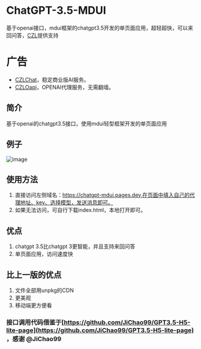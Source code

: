 # ChatGPT-3.5-MDUI
基于openai接口，mdui框架的chatgpt3.5开发的单页面应用，超轻超快，可以来回问答，[CZL](https://czl.net)提供支持

# 广告
- [CZLChat](https://chat.czl.net)，稳定商业版AI服务。
- [CZLOapi](https://oapi.czl.net)，OPENAI代理服务，无需翻墙。

## 简介

基于openai的chatgpt3.5接口，使用mdui轻型框架开发的单页面应用


## 例子

![image](https://user-images.githubusercontent.com/95951386/224469793-f3ea9547-ae55-448a-898b-3ba40759d754.png)

## 使用方法

1. 直接访问左侧域名：https://chatgpt-mdui.pages.dev,在页面中填入自己的代理地址、key、选择模型，发送消息即可。
2. 如果无法访问，可自行下载index.html，本地打开即可。

## 优点

1. chatgpt 3.5比chatgpt 3更智能，并且支持来回问答
2. 单页面应用，访问速度快

## 比上一版的优点

1. 文件全部用unpkg的CDN
2. 更美观
3. 移动端更方便看


### 接口调用代码借鉴于[https://github.com/JiChao99/GPT3.5-H5-lite-page](https://github.com/JiChao99/GPT3.5-H5-lite-page) ，感谢 @JiChao99
